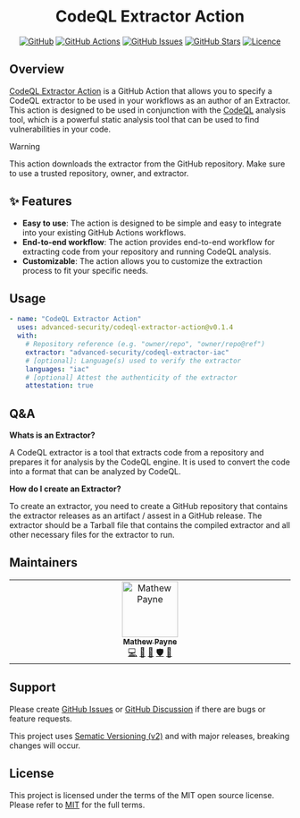 <!-- markdownlint-disable -->
<div align="center">
<h1>CodeQL Extractor Action</h1>

[![GitHub](https://img.shields.io/badge/github-%23121011.svg?style=for-the-badge&logo=github&logoColor=white)][github]
[![GitHub Actions](https://img.shields.io/github/actions/workflow/status/advanced-security/codeql-extractor-action/build.yml?style=for-the-badge)][github-actions]
[![GitHub Issues](https://img.shields.io/github/issues/advanced-security/codeql-extractor-action?style=for-the-badge)][github-issues]
[![GitHub Stars](https://img.shields.io/github/stars/advanced-security/codeql-extractor-action?style=for-the-badge)][github]
[![Licence](https://img.shields.io/github/license/Ileriayo/markdown-badges?style=for-the-badge)][license]

</div>
<!-- markdownlint-restore -->

## Overview

[CodeQL Extractor Action][github] is a GitHub Action that allows you to specify a CodeQL extractor to be used in your workflows as an author of an Extractor.
This action is designed to be used in conjunction with the [CodeQL][CodeQL] analysis tool, which is a powerful static analysis tool that can be used to find vulnerabilities in your code.

> [!WARNING]
> This action downloads the extractor from the GitHub repository. Make sure to use a trusted repository, owner, and extractor.

## ✨ Features

- **Easy to use**: The action is designed to be simple and easy to integrate into your existing GitHub Actions workflows.
- **End-to-end workflow**: The action provides end-to-end workflow for extracting code from your repository and running CodeQL analysis.
- **Customizable**: The action allows you to customize the extraction process to fit your specific needs.

## Usage

```yml
- name: "CodeQL Extractor Action"
  uses: advanced-security/codeql-extractor-action@v0.1.4
  with:
    # Repository reference (e.g. "owner/repo", "owner/repo@ref")
    extractor: "advanced-security/codeql-extractor-iac"
    # [optional]: Language(s) used to verify the extractor
    languages: "iac"
    # [optional] Attest the authenticity of the extractor
    attestation: true
```

## Q&A

**Whats is an Extractor?**

A CodeQL extractor is a tool that extracts code from a repository and prepares it for analysis by the CodeQL engine. It is used to convert the code into a format that can be analyzed by CodeQL.

**How do I create an Extractor?**

To create an extractor, you need to create a GitHub repository that contains the extractor releases as an artifact / assest in a GitHub release.
The extractor should be a Tarball file that contains the compiled extractor and all other necessary files for the extractor to run.

## Maintainers

<!-- ALL-CONTRIBUTORS-LIST:START - Do not remove or modify this section -->
<!-- prettier-ignore-start -->
<!-- markdownlint-disable -->
<table>
  <tbody>
    <tr>
      <td align="center" valign="top" width="10%"><a href="https://geekmasher.dev"><img src="https://avatars.githubusercontent.com/u/2772944?v=3?s=100" width="100px;" alt="Mathew Payne"/><br /><sub><b>Mathew Payne</b></sub></a><br /><a href="https://github.com/advanced-security/codeql-extractor-iac/commits?author=geekmasher" title="Code">💻</a> <a href="#research-geekmasher" title="Research">🔬</a> <a href="#maintenance-geekmasher" title="Maintenance">🚧</a> <a href="#security-geekmasher" title="Security">🛡️</a> <a href="#ideas-geekmasher" title="Ideas, Planning, & Feedback">🤔</a></td>
    </tr>
  </tbody>
</table>
<!-- markdownlint-restore -->
<!-- prettier-ignore-end -->
<!-- ALL-CONTRIBUTORS-LIST:END -->

## Support

Please create [GitHub Issues][github-issues] or [GitHub Discussion][github-discussions] if there are bugs or feature requests.

This project uses [Sematic Versioning (v2)](https://semver.org/) and with major releases, breaking changes will occur.

## License

This project is licensed under the terms of the MIT open source license.
Please refer to [MIT][license] for the full terms.

<!-- Resoucres -->

[license]: ./LICENSE
[github]: https://github.com/advanced-security/codeql-extractor-action
[github-issues]: https://github.com/advanced-security/codeql-extractor-action/issues
[github-actions]: https://github.com/advanced-security/codeql-extractor-action/actions
[github-discussions]: https://github.com/advanced-security/codeql-extractor-action/discussions
[CodeQL]: https://codeql.github.com/
